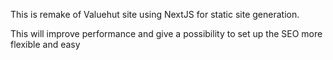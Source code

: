 This is remake of Valuehut site using NextJS for static site generation.

This will improve performance and give a possibility to set up the SEO more flexible and easy